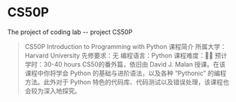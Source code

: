 # CS50P
The project of coding lab -- project CS50P

> CS50P Introduction to Programming with Python
  课程简介
  所属大学：Harvard University
  先修要求：无
  编程语言：Python
  课程难度：🌟🌟
  预计学时：30-40 hours
  CS50的番外篇，依旧由 David J. Malan 授课。在该课程中你将学会 Python 的基础与进阶语法，以及各种 “Pythonic” 的编程方法。此外对于 Python 特色的代码库、代码测试以及错误处理，该课程也会较为深入地探究。